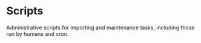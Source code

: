 # Scripts

Administrative scripts for importing and maintenance tasks, including those run by humans and cron.